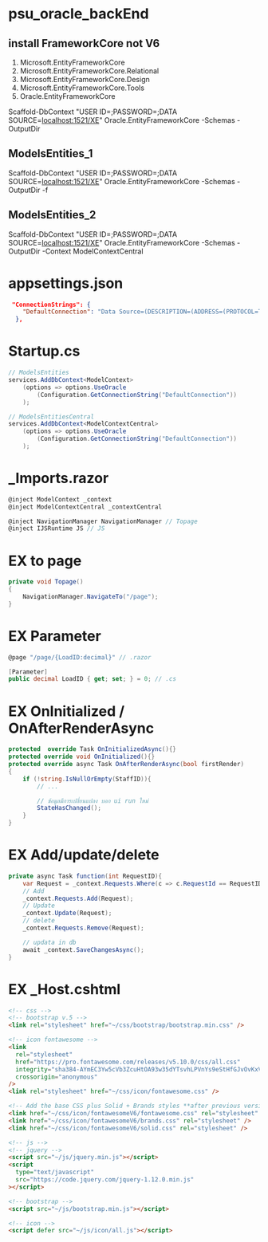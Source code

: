 # psu_oracle_backEnd

## install FrameworkCore not V6

1. Microsoft.EntityFrameworkCore
2. Microsoft.EntityFrameworkCore.Relational
3. Microsoft.EntityFrameworkCore.Design
4. Microsoft.EntityFrameworkCore.Tools
5. Oracle.EntityFrameworkCore

Scaffold-DbContext "USER ID=<system>;PASSWORD=<pass>;DATA SOURCE=<localhost:1521/XE>" Oracle.EntityFrameworkCore -Schemas <SYSTEM> -OutputDir <Models>

## ModelsEntities_1

Scaffold-DbContext "USER ID=<system>;PASSWORD=<pass>;DATA SOURCE=<localhost:1521/XE>" Oracle.EntityFrameworkCore -Schemas <SYSTEM> -OutputDir <ModelsEntities> -f

## ModelsEntities_2

Scaffold-DbContext "USER ID=<system>;PASSWORD=<pass>;DATA SOURCE=<localhost:1521/XE>" Oracle.EntityFrameworkCore -Schemas <SYSTEM> -OutputDir <ModelsEntitiesCentral> -Context ModelContextCentral

# appsettings.json

```json
 "ConnectionStrings": {
    "DefaultConnection": "Data Source=(DESCRIPTION=(ADDRESS=(PROTOCOL=TCP)(HOST=<localhost>)(PORT=1521))(CONNECT_DATA=(SERVICE_NAME=<name>)));User Id=<system>;Password=<pass>;"
  },
```

# Startup.cs

```C#
// ModelsEntities
services.AddDbContext<ModelContext>
    (options => options.UseOracle
        (Configuration.GetConnectionString("DefaultConnection"))
    );

// ModelsEntitiesCentral
services.AddDbContext<ModelContextCentral>
    (options => options.UseOracle
        (Configuration.GetConnectionString("DefaultConnection"))
    );
```

# \_Imports.razor

```C#
@inject ModelContext _context
@inject ModelContextCentral _contextCentral

@inject NavigationManager NavigationManager // Topage
@inject IJSRuntime JS // JS
```

# EX to page

```C#
private void Topage()
{
    NavigationManager.NavigateTo("/page");
}
```

# EX Parameter

```C#
@page "/page/{LoadID:decimal}" // .razor

[Parameter]
public decimal LoadID { get; set; } = 0; // .cs
```

# EX OnInitialized / OnAfterRenderAsync

```C#
protected  override Task OnInitializedAsync(){}
protected override void OnInitialized(){}
protected override async Task OnAfterRenderAsync(bool firstRender)
{
    if (!string.IsNullOrEmpty(StaffID)){
        // ...

        // ข้อมูลมีการเปลี่ยนแปลง บอก ui run ใหม่
        StateHasChanged();
    }
}
```

# EX Add/update/delete

```C#
private async Task function(int RequestID){
    var Request = _context.Requests.Where(c => c.RequestId == RequestID).FirstOrDefault();
    // Add
    _context.Requests.Add(Request);
    // Update
    _context.Update(Request);
    // delete
    _context.Requests.Remove(Request);

    // updata in db
    await _context.SaveChangesAsync();
}
```

# EX \_Host.cshtml

```html
<!-- css -->
<!-- bootstrap v.5 -->
<link rel="stylesheet" href="~/css/bootstrap/bootstrap.min.css" />

<!-- icon fontawesome -->
<link
  rel="stylesheet"
  href="https://pro.fontawesome.com/releases/v5.10.0/css/all.css"
  integrity="sha384-AYmEC3Yw5cVb3ZcuHtOA93w35dYTsvhLPVnYs9eStHfGJvOvKxVfELGroGkvsg+p"
  crossorigin="anonymous"
/>
<link rel="stylesheet" href="~/css/icon/fontawesome.css" />

<!-- Add the base CSS plus Solid + Brands styles **after previous versions** -->
<link href="~/css/icon/fontawesomeV6/fontawesome.css" rel="stylesheet" />
<link href="~/css/icon/fontawesomeV6/brands.css" rel="stylesheet" />
<link href="~/css/icon/fontawesomeV6/solid.css" rel="stylesheet" />

<!-- js -->
<!-- jquery -->
<script src="~/js/jquery.min.js"></script>
<script
  type="text/javascript"
  src="https://code.jquery.com/jquery-1.12.0.min.js"
></script>

<!-- bootstrap -->
<script src="~/js/bootstrap.min.js"></script>

<!-- icon -->
<script defer src="~/js/icon/all.js"></script>
```

